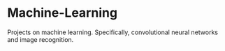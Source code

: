 # Machine-Learning
Projects on machine learning.  Specifically, convolutional neural networks and image recognition.
